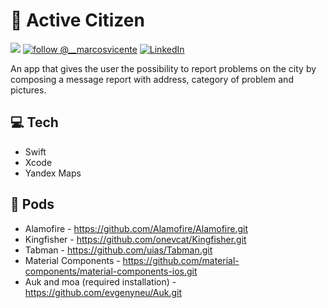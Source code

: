 # 🏬 Active Citizen
[![](https://img.shields.io/cocoapods/p/RealmSwift?color=blue&label=Realm&logo=Realm&style=for-the-badge)](https://github.com/realm/realm-cocoa.git)
[![follow @__marcosvicente](https://img.shields.io/twitter/follow/marcosvicente.svg?style=for-the-badge&logo=TWITTER&logoColor=FFFFFF&labelColor=00aced&logoWidth=20&color=lightgray)](https://twitter.com/__marcosvicente) [![LinkedIn](https://img.shields.io/badge/-LinkedIn-black.svg?style=for-the-badge&logo=linkedin&colorB=555)](https://www.linkedin.com/in/marcoswmvicente/)

An app that gives the user the possibility to report problems on the city by composing a message report with address, category of problem and pictures.

## 💻 Tech

- Swift
- Xcode
- Yandex Maps

## 🍏 Pods

- Alamofire - https://github.com/Alamofire/Alamofire.git
- Kingfisher - https://github.com/onevcat/Kingfisher.git
- Tabman - https://github.com/uias/Tabman.git
- Material Components - https://github.com/material-components/material-components-ios.git
- Auk and moa (required installation) - https://github.com/evgenyneu/Auk.git 
